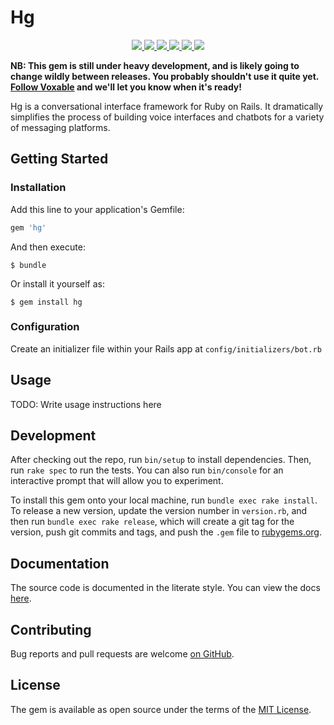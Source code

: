 # Hg

<p align=center>
  <a title="Gem Version" href="https://rubygems.org/gems/hg">
    <img src="https://img.shields.io/gem/v/hg.svg" />
  </a>
  <a title="Linux Build Status" href="https://travis-ci.org/voxable-labs/expando">
    <img src="https://img.shields.io/travis/voxable-labs/expando/master.svg?label=Linux%20build" />
  </a>
    <a title="Code Climate" href="https://codeclimate.com/github/voxable-labs/hg">
    <img src="https://img.shields.io/codeclimate/github/voxable-labs/hg.svg" />
  </a>
  <a title="Test Coverage" href="https://codeclimate.com/github/voxable-labs/hg/coverage">
    <img src="https://img.shields.io/codeclimate/coverage/github/voxable-labs/hg.svg" />
  </a>
  <a title="Dependency Status" href="https://gemnasium.com/voxable-labs/hg">
    <img src="https://img.shields.io/gemnasium/voxable-labs/hg.svg" />
  </a>
  <a title="Security" href="https://hakiri.io/github/voxable-labs/hg/master">
    <img src="https://hakiri.io/github/voxable-labs/hg/master.svg" />
  </a>
</p>

**NB: This gem is still under heavy development, and is likely going to change wildly between releases. You probably shouldn't use it quite yet. [Follow Voxable](https://www.voxable.io/blog) and we'll let you know when it's ready!**

Hg is a conversational interface framework for Ruby on Rails. It dramatically simplifies the process of building voice interfaces and chatbots for a variety of messaging platforms.

## Getting Started

### Installation
Add this line to your application's Gemfile:

```ruby
gem 'hg'
```

And then execute:

    $ bundle

Or install it yourself as:

    $ gem install hg
    
### Configuration
Create an initializer file within your Rails app at `config/initializers/bot.rb`
    

## Usage
TODO: Write usage instructions here

## Development
After checking out the repo, run `bin/setup` to install dependencies. Then, run `rake spec` to run the tests. You can also run `bin/console` for an interactive prompt that will allow you to experiment.

To install this gem onto your local machine, run `bundle exec rake install`. To release a new version, update the version number in `version.rb`, and then run `bundle exec rake release`, which will create a git tag for the version, push git commits and tags, and push the `.gem` file to [rubygems.org](https://rubygems.org).

## Documentation
The source code is documented in the literate style. You can view the docs [here](http://www.rubydoc.info/github/voxable-labs/hg/master).

## Contributing
Bug reports and pull requests are welcome [on GitHub](http://github.com/voxable-labs/hg).

## License
The gem is available as open source under the terms of the [MIT License](http://opensource.org/licenses/MIT).


